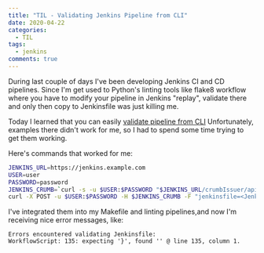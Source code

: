 ```yaml
---
title: "TIL - Validating Jenkins Pipeline from CLI"
date: 2020-04-22
categories:
  - TIL
tags:
  - jenkins
comments: true
---
```


During last couple of days I've been developing Jenkins CI and CD pipelines.
Since I'm get used to Python's linting tools like flake8 workflow where you have
to modify your pipeline in Jenkins "replay", validate there and only then copy
to Jenkinsfile was just killing me.

Today I learned that you can easily [validate pipeline from CLI](https://jenkins.io/doc/book/pipeline/development/#linter)
Unfortunately, examples there didn't work for me, so I had to spend some time
trying to get them working.

Here's commands that worked for me:
```bash
JENKINS_URL=https://jenkins.example.com
USER=user
PASSWORD=password
JENKINS_CRUMB=`curl -s -u $USER:$PASSWORD "$JENKINS_URL/crumbIssuer/api/xml?xpath=concat(//crumbRequestField,\":\",//crumb)"`
curl -X POST -u $USER:$PASSWORD -H $JENKINS_CRUMB -F "jenkinsfile=<Jenkinsfile" $JENKINS_URL/pipeline-model-converter/validate
```

I've integrated them into my Makefile and linting pipelines,and
now I'm receiving nice error messages, like:
```text
Errors encountered validating Jenkinsfile:
WorkflowScript: 135: expecting '}', found '' @ line 135, column 1.
```

